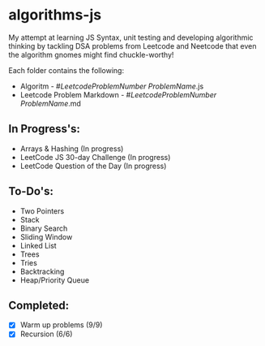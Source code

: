 # algorithms-js

My attempt at learning JS Syntax, unit testing and developing algorithmic thinking by tackling DSA problems from Leetcode and Neetcode that even the algorithm gnomes might find chuckle-worthy!

Each folder contains the following:

- Algoritm - #*LeetcodeProblemNumber* *ProblemName*.js 
- Leetcode Problem Markdown -  #*LeetcodeProblemNumber* *ProblemName*.md 

  
## In Progress's: 
- Arrays & Hashing (In progress)
- LeetCode JS 30-day Challenge (In progress)
- LeetCode Question of the Day (In progress)
  
## To-Do's: 
- Two Pointers
- Stack
- Binary Search
- Sliding Window
- Linked List
- Trees
- Tries
- Backtracking
- Heap/Priority Queue
## Completed: 
- [x] Warm up problems (9/9)
- [x] Recursion (6/6)
